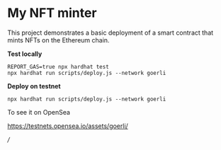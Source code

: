 # My NFT minter

This project demonstrates a basic deployment of a smart contract that mints NFTs on the Ethereum chain.

**Test locally**

```shell
REPORT_GAS=true npx hardhat test
npx hardhat run scripts/deploy.js --network goerli
```

**Deploy on testnet**
```shell
npx hardhat run scripts/deploy.js --network goerli
```

To see it on OpenSea

https://testnets.opensea.io/assets/goerli/<address of the deployed contract>/<nft number>